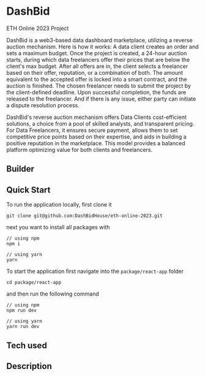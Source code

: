 # DashBid

ETH Online 2023 Project

DashBid is a web3-based data dashboard marketplace, utilizing a reverse auction mechanism.  Here is how it works: A data client creates an order and sets a maximum budget. Once the project is created, a 24-hour auction starts, during which data freelancers offer their prices that are below the client's max budget. After all offers are in, the client selects a freelancer based on their offer, reputation, or a combination of both. The amount equivalent to the accepted offer is locked into a smart contract, and the auction is finished. The chosen freelancer needs to submit the project by the client-defined deadline. Upon successful completion, the funds are released to the freelancer. And if there is any issue, either party can initiate a dispute resolution process.

DashBid's reverse auction mechanism offers Data Clients cost-efficient solutions, a choice from a pool of skilled analysts, and transparent pricing. For Data Freelancers, it ensures secure payment, allows them to set competitive price points based on their expertise, and aids in building a positive reputation in the marketplace. This model provides a balanced platform optimizing value for both clients and freelancers.


## Builder

## Quick Start

To run the application locally, first clone it

```
git clone git@github.com:DashBidHouse/eth-online-2023.git

```

next you want to install all packages with

```
// using npm
npm i

// using yarn
yarn

```

To start the application first navigate into the `package/react-app` folder

```
cd package/react-app
```

and then run the following command

```
// using npm
npm run dev

// using yarn
yarn run dev

```

## Tech used

## Description

```

```
